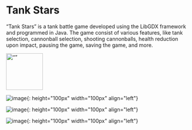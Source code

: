 # Tank Stars

“Tank Stars” is a tank battle game developed using the LibGDX framework and programmed in Java. The game consist of various features, like tank selection, cannonball selection, shooting cannonballs, health reduction upon impact, pausing the game, saving the game,
and more.

<img src="https://github.com/shreyas21563/Tank-Star/assets/108022785/c73ac1cc-f897-48ad-be8d-0d9c1471a877" alt= “” width="100px" height="100px">

![image](https://github.com/shreyas21563/Tank-Star/assets/108022785/c73ac1cc-f897-48ad-be8d-0d9c1471a877){: height="100px" width="100px" align="left"}

![image](https://github.com/shreyas21563/Tank-Star/assets/108022785/6b60b30f-8623-47cf-9670-5f64fb837292){: height="100px" width="100px" align="left"}

![image](https://github.com/shreyas21563/Tank-Star/assets/108022785/018a7f45-f579-4da0-87dd-1947d1d31307){: height="100px" width="100px" align="left"}
